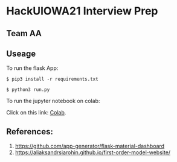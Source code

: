 # HackUIOWA21  Interview Prep


## Team AA


## Useage

To run the flask App:

```
$ pip3 install -r requirements.txt

$ python3 run.py
```

To run the jupyter notebook on colab:

Click on this link:  [Colab](https://colab.research.google.com/drive/1udf5XcrEzg5BYIgkQyFpF6SCB6NoFrpQ?usp=sharing).

## References:

1. https://github.com/app-generator/flask-material-dashboard
2. https://aliaksandrsiarohin.github.io/first-order-model-website/


